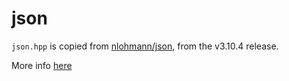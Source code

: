 # json

`json.hpp` is copied from [nlohmann/json](https://github.com/nlohmann/json), from the v3.10.4 release.

More info [here](https://github.com/nlohmann/json/releases/tag/v3.10.4)
